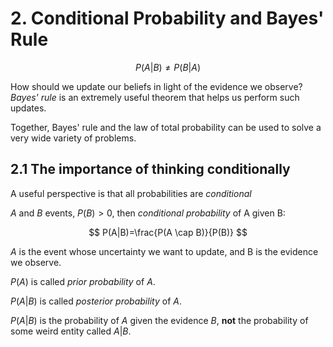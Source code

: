# 2. Conditional Probability and Bayes' Rule

$$
P(A|B) \neq P(B|A)
$$

How should we update our beliefs in light of the evidence we observe? *Bayes' rule* is an extremely useful theorem that helps us perform such updates.

Together, Bayes' rule and the law of total probability can be used to solve a very wide variety of problems.

## 2.1 The importance of thinking conditionally

A useful perspective is that all probabilities are *conditional*

$A$ and $B$ events, $P(B) > 0$, then *conditional probability* of A given B:

$$
P(A|B)=\frac{P(A \cap B)}{P(B)}
$$

 $A$ is the event whose uncertainty we want to update, and B is the evidence we observe.

$P(A)$ is called *prior probability* of $A$.

$P(A|B)$ is called *posterior probability* of $A$.

$P(A|B)$ is the probability of $A$ given the evidence $B$, **not** the probability of some weird entity called $A|B$.
